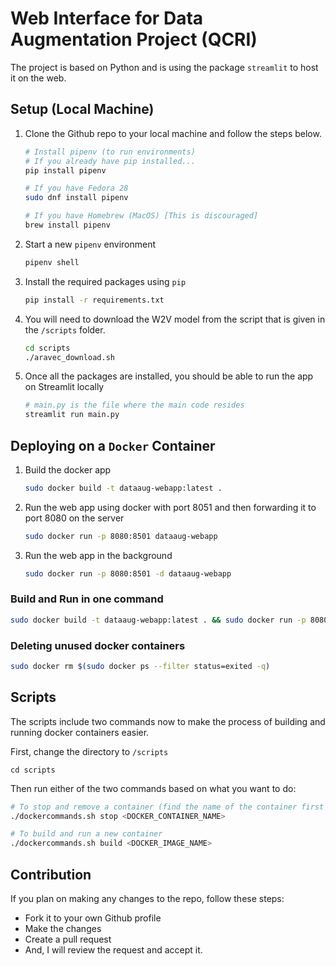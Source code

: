 # Web Interface for Data Augmentation Project (QCRI)

The project is based on Python and is using the package `streamlit` to host it on the web. 

## Setup (Local Machine)
1. Clone the Github repo to your local machine and follow the steps below.

    ```sh
    # Install pipenv (to run environments)
    # If you already have pip installed...
    pip install pipenv

    # If you have Fedora 28
    sudo dnf install pipenv

    # If you have Homebrew (MacOS) [This is discouraged]
    brew install pipenv
    ```

2. Start a new `pipenv` environment 
    ```sh
    pipenv shell
    ```

3. Install the required packages using `pip`
    ```sh
    pip install -r requirements.txt
    ```

4. You will need to download the W2V model from the script that is given in the `/scripts` folder.
    ```sh
    cd scripts
    ./aravec_download.sh
    ```

5. Once all the packages are installed, you should be able to run the app on Streamlit locally
    ```sh
    # main.py is the file where the main code resides
    streamlit run main.py
    ```

## Deploying on a `Docker` Container

1. Build the docker app
    ```sh
    sudo docker build -t dataaug-webapp:latest .
    ```

2. Run the web app using docker with port 8051 and then forwarding it to port 8080 on the server
    ```sh
    sudo docker run -p 8080:8501 dataaug-webapp
    ```

3. Run the web app in the background
    ```sh
    sudo docker run -p 8080:8501 -d dataaug-webapp
    ```

### Build and Run in one command
```sh
sudo docker build -t dataaug-webapp:latest . && sudo docker run -p 8080:8501 -d dataaug-webapp
```

### Deleting unused docker containers
```sh
sudo docker rm $(sudo docker ps --filter status=exited -q)
```

## Scripts

The scripts include two commands now to make the process of building and running docker containers easier.

First, change the directory to `/scripts`
```
cd scripts
```
Then run either of the two commands based on what you want to do:
```sh
# To stop and remove a container (find the name of the container first using 'sudo docker ps' command)
./dockercommands.sh stop <DOCKER_CONTAINER_NAME>

# To build and run a new container 
./dockercommands.sh build <DOCKER_IMAGE_NAME>
```

## Contribution

If you plan on making any changes to the repo, follow these steps:
* Fork it to your own Github profile
* Make the changes 
* Create a pull request
* And, I will review the request and accept it.
